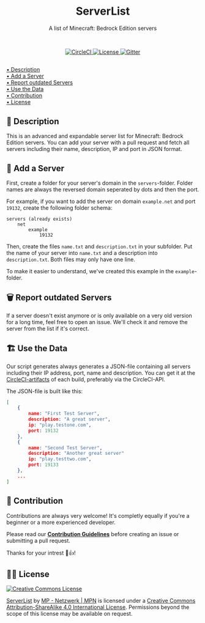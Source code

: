 <h1 align="center">ServerList</h1>
<p align="center">A list of Minecraft: Bedrock Edition servers</p>

<br>

<p align="center">
    <a href="https://circleci.com/gh/mpnetzwerk/ServerList">
    <img src="https://img.shields.io/circleci/project/github/mpnetzwerk/ServerList.svg" alt="CircleCI">
    </a>
    <a href="https://github.com/mpnetzwerk/ServerList/blob/master/LICENSE">
        <img src="https://img.shields.io/github/license/mpnetzwerk/ServerList.svg" alt="License">
    </a>
    <a href="https://gitter.im/mpnetzwerk/ServerList">
        <img src="https://img.shields.io/gitter/room/mpnetzwerk/ServerList.svg" alt="Gitter">
    </a>
</p>

##

[• Description](#-description)  
[• Add a Server](#-add-a-server)  
[• Report outdated Servers](#-report-outdated-servers)  
[• Use the Data](#-use-the-data)  
[• Contribution](#-contribution)  
[• License](#%EF%B8%8F-license)

## 📙 Description
This is an advanced and expandable server list for Minecraft: Bedrock Edition servers. You can add your server with a pull request and fetch all servers including their name, description, IP and port in JSON format.

## 📌 Add a Server
First, create a folder for your server's domain in the `servers`-folder. Folder names are always the reversed domain seperated by dots and then the port.

For example, if you want to add the server on domain `example.net` and port `19132`, create the following folder schema:

```
servers (already exists)
    net
        example
            19132
```

Then, create the files `name.txt` and `description.txt` in your subfolder. Put the name of your server into `name.txt` and a description into `description.txt`. Both files may only have one line.

To make it easier to understand, we've created this example in the `example`-folder.

## 🗑 Report outdated Servers
If a server doesn't exist anymore or is only available on a very old version for a long time, feel free to open an issue. We'll check it and remove the server from the list if it's correct.

## 🏗 Use the Data
Our script generates always generates a JSON-file containing all servers including their IP address, port, name and description. You can get it at the [CircleCI-artifacts](https://circleci.com/gh/mpnetzwerk/ServerList) of each build, preferably via the CircleCI-API.

The JSON-file is built like this:

```json
[
    {
        name: "First Test Server",
        description: "A great server",
        ip: "play.testone.com",
        port: 19132
    },
    {
        name: "Second Test Server",
        description: "Another great server"
        ip: "play.testtwo.com",
        port: 19133
    },
    ...
]
```

## 🙋‍ Contribution
Contributions are always very welcome! It's completly equally if you're a beginner or a more experienced developer.

Please read our **[Contribution Guidelines](CONTRIBUTING.md)** before creating an issue or submitting a pull request.

Thanks for your intrest 🎉👍!

## 👨‍⚖️ License
[![Creative Commons License](https://i.creativecommons.org/l/by-sa/4.0/88x31.png)](http://creativecommons.org/licenses/by-sa/4.0/)

[ServerList](https://github.com/mpnetzwerk/ServerList) by [MP - Netzwerk | MPN](https://github.com/mpnetzwerk) is licensed under a [Creative Commons Attribution-ShareAlike 4.0 International License](http://creativecommons.org/licenses/by-sa/4.0/). Permissions beyond the scope of this license may be available on request.

